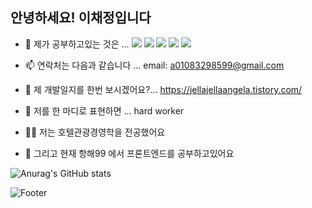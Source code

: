 ### 
안녕하세요! 이채정입니다
--------------
- 🌱 제가 공부하고있는 것은 ...
<img src="https://img.shields.io/badge/JavaScript-F7DF1E?style=flat&logo=JavaScript&logoColor=white"/> <img src="https://img.shields.io/badge/React-61DAFB?style=flat&logo=React&logoColor=white"/> <img src="https://img.shields.io/badge/Redux-764ABC?style=flat&logo=Redux&logoColor=white"/> <img src="https://img.shields.io/badge/Tailwind CSS-06B6D4?style=flat&logo=Tailwind CSS&logoColor=white"/> <img src="https://img.shields.io/badge/styled-components-DB7093?style=flat&logo=styled-components&logoColor=white"/>

- 📫 연락처는 다음과 같습니다 ... email: a01083298599@gmail.com  
- 🔭 제 개발일지를 한번 보시겠어요?... https://jellajellaangela.tistory.com/ 
- 👯 저를 한 마디로 표현하면 ... hard worker
- 🤴🏻 저는 호텔관광경영학을 전공했어요
- 🚢 그리고 현재 항해99 에서 프론트엔드를 공부하고있어요

![Anurag's GitHub stats](https://github-readme-stats.vercel.app/api?username=AngelaChaejung&show_icons=true&theme=cobalt)

![Footer](https://capsule-render.vercel.app/api?type=waving&color=auto&height=200&section=footer)

<!--
**AngelaChaejung/AngelaChaejung** is a ✨ _special_ ✨ repository because its `README.md` (this file) appears on your GitHub profile.

Here are some ideas to get you started:







- 🔭 I’m currently working on ...

- 👯 I’m looking to collaborate on ...
- 🤔 I’m looking for help with ...
- 💬 Ask me about ...
- 📫 How to reach me: ...
- 😄 Pronouns: ...
- ⚡ Fun fact: ...
-->

